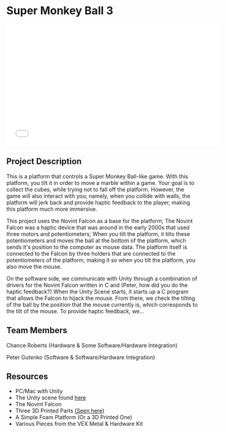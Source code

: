 # Super Monkey Ball 3

<iframe width="560" height="315" src="ourvideo" frameborder="0" allow="autoplay; encrypted-media" allowfullscreen></iframe>

## Project Description

This is a platform that controls a Super Monkey Ball-like game. With this platform, you tilt it in order to move a marble within a game. Your goal is to collect the cubes, while trying not to fall off the platform. However, the game will also interact with you; namely, when you collide with walls, the platform will jerk back and provide haptic feedback to the player, making this platform much more immersive.

This project uses the Novint Falcon as a base for the platform; The Novint Falcon was a haptic device that was around in the early 2000s that used three motors and potentiometers; When you tilt the platform, it tilts these potentiometers and moves the ball at the bottom of the platform, which sends it's position to the computer as mouse data. The platform itself is connected to the Falcon by three holders that are connected to the potentiometers of the platform, making it so when you tilt the platform, you also move the mouse.

On the software side, we communicate with Unity through a combination of drivers for the Novint Falcon written in C and (Peter, how did you do the haptic feedback?) When the Unity Scene starts, it starts up a C program that allows the Falcon to hijack the mouse. From there, we check the tilting of the ball by the position that the mouse currently is, which corresponds to the tilt of the mouse. To provide haptic feedback, we...

## Team Members

Chance Roberts (Hardware & Some Software/Hardware Integration)

Peter Gutenko (Software & Software/Hardware Integration)

## Resources

* PC/Mac with Unity
* The Unity scene found [here](https://www.github.com/pgutenko/falconball)
* The Novint Falcon
* Three 3D Printed Parts [(Seen here)](https://drive.google.com/file/d/17SCNblyjmt6xiE_PzqIuWfQsTN8A_lu0/view?usp=sharing)
* A Simple Foam Platform (Or a 3D Printed One)
* Various Pieces from the VEX Metal & Hardware Kit
